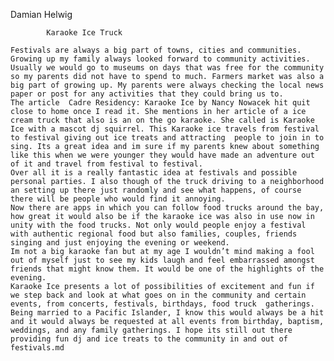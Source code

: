 Damian Helwig

			Karaoke Ice Truck

	Festivals are always a big part of towns, cities and communities. Growing up my family always looked forward to community activities. Usually we would go to museums on days that was free for the community so my parents did not have to spend to much. Farmers market was also a big part of growing up. My parents were always checking the local news paper or post for any activities that they could bring us to. 
	The article  Cadre Residency: Karaoke Ice by Nancy Nowacek hit quit close to home once I read it. She mentions in her article of a ice cream truck that also is an on the go karaoke. She called is Karaoke Ice with a mascot dj squirrel. This Karaoke ice travels from festival to festival giving out ice treats and attracting  people to join in to sing. Its a great idea and im sure if my parents knew about something like this when we were younger they would have made an adventure out of it and travel from festival to festival. 
	Over all it is a really fantastic idea at festivals and possible personal parties. I also though of the truck driving to a neighborhood an setting up there just randomly and see what happens, of course there will be people who would find it annoying. 
	Now there are apps in which you can follow food trucks around the bay, how great it would also be if the karaoke ice was also in use now in unity with the food trucks. Not only would people enjoy a festival with authentic regional food but also families, couples, friends singing and just enjoying the evening or weekend.
	Im not a big karaoke fan but at my age I wouldn’t mind making a fool out of myself just to see my kids laugh and feel embarrassed amongst friends that might know them. It would be one of the highlights of the evening.
	Karaoke Ice presents a lot of possibilities of excitement and fun if we step back and look at what goes on in the community and certain events, from concerts, festivals, birthdays, food truck  gatherings. Being married to a Pacific Islander, I know this would always be a hit and it would always be requested at all events from birthday, baptism, weddings, and any family gatherings. I hope its still out there providing fun dj and ice treats to the community in and out of festivals.md
